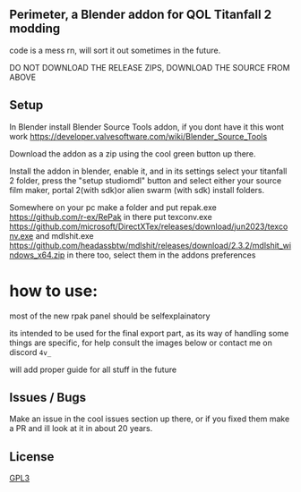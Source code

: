 
## Perimeter, a Blender addon for QOL Titanfall 2 modding



code is a mess rn, will sort it out sometimes in the future.


DO NOT DOWNLOAD THE RELEASE ZIPS, DOWNLOAD THE SOURCE FROM ABOVE
## Setup


In Blender install Blender Source Tools addon, if you dont have it this wont work https://developer.valvesoftware.com/wiki/Blender_Source_Tools


Download the addon as a zip using the cool green button up there.

Install the addon in blender, enable it, and in its settings select your titanfall 2 folder, press the "setup studiomdl" button and select either your source film maker, portal 2(with sdk)or alien swarm (with sdk) install folders.

Somewhere on your pc make a folder and put repak.exe https://github.com/r-ex/RePak in there
put texconv.exe https://github.com/microsoft/DirectXTex/releases/download/jun2023/texconv.exe
and mdlshit.exe https://github.com/headassbtw/mdlshit/releases/download/2.3.2/mdlshit_windows_x64.zip
in there too, select them in the addons preferences

# how to use:

most of the new rpak panel should be selfexplainatory

its intended to be used for the final export part, as its way of handling some things are specific, for help consult the images below or contact me on discord ```4v_```

will add proper guide for all stuff in the future


## Issues / Bugs

Make an issue in the cool issues section up there, or if you fixed them make a PR and ill look at it in about 20 years.
## License

[GPL3](https://github.com/EM4Volts/Perimeter/blob/main/LICENSE)


